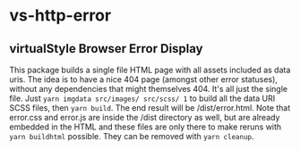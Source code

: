 # vs-http-error
## virtualStyle Browser Error Display

This package builds a single file HTML page with all assets included as data uris. The idea is to have a nice 404 page (amongst other error statuses), without any dependencies that might themselves 404. It's all just the single file. Just `yarn imgdata src/images/ src/scss/ 1` to build all the data URI SCSS files, then `yarn build`. The end result will be /dist/error.html. Note that error.css and error.js are inside the /dist directory as well, but are already embedded in the HTML and these files are only there to make reruns with `yarn buildhtml` possible. They can be removed with `yarn cleanup`.
